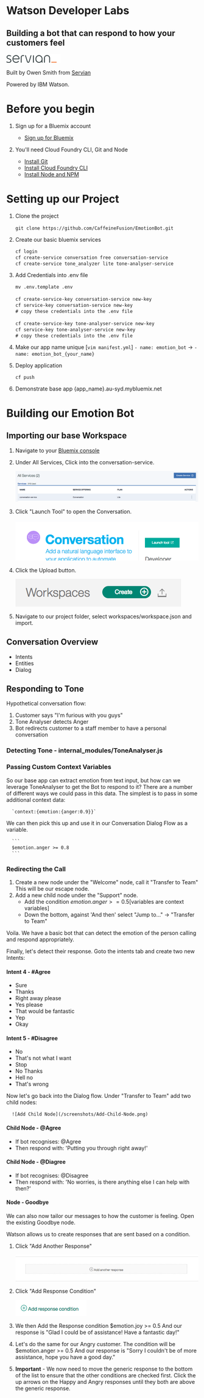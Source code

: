# Watson Developer Labs
## Building a bot that can respond to how your customers feel

![Servian Logo](/screenshots/servian_logo.png)

Built by Owen Smith from [Servian](servian.ai)

Powered by IBM Watson.


# Before you begin
1. Sign up for a Bluemix account
      - [Sign up for Bluemix](https://console.ng.bluemix.net/registration/?target=/catalog/%3fcategory=watson)

2. You'll need Cloud Foundry CLI, Git and Node
      - [Install Git](https://git-scm.com/book/en/v1/Getting-Started-Installing-Git)
      - [Install Cloud Foundry CLI](https://github.com/cloudfoundry/cli#downloads)
      - [Install Node and NPM](https://nodejs.org/#download)

# Setting up our Project
1. Clone the project

      `git clone https://github.com/CaffeineFusion/EmotionBot.git`

2. Create our basic bluemix services
      ```
      cf login
      cf create-service conversation free conversation-service
      cf create-service tone_analyzer lite tone-analyser-service
      ```

3. Add Credentials into .env file
      ```
      mv .env.template .env

      cf create-service-key conversation-service new-key
      cf service-key conversation-service new-key
      # copy these credentials into the .env file

      cf create-service-key tone-analyser-service new-key
      cf service-key tone-analyser-service new-key
      # copy these credentials into the .env file
      ```

4. Make our app name unique [`vim manifest.yml`]
      `- name: emotion_bot` -> `- name: emotion_bot_{your_name}`

5. Deploy application
      ```
      cf push
      ```

6. Demonstrate base app {app_name}.au-syd.mybluemix.net


# Building our Emotion Bot
## Importing our base Workspace
1. Navigate to your [Bluemix console](https://console.au-syd.bluemix.net/dashboard/services)
2. Under All Services, Click into the conversation-service.

      ![Conversation-Service](/screenshots/Conversation-Service.png)

3. Click "Launch Tool" to open the Conversation.

      ![Launch-Tool](/screenshots/Launch-Tool.png)

4. Click the Upload button.

      ![Upload-Workspace](/screenshots/Upload-Workspace.png)

5. Navigate to our project folder, select workspaces/workspace.json and import.

## Conversation Overview
- Intents
- Entities
- Dialog

## Responding to Tone
Hypothetical conversation flow:
1. Customer says "I'm furious with you guys"
2. Tone Analyser detects Anger
3. Bot redirects customer to a staff member to have a personal conversation

### Detecting Tone - internal_modules/ToneAnalyser.js

### Passing Custom Context Variables
So our base app can extract emotion from text input, but how can we leverage ToneAnalyser to get the Bot to respond to it? There are a number of different ways we could pass in this data. The simplest is to pass in some additional context data:

      `context:{emotion:{anger:0.9}}`

We can then pick this up and use it in our Conversation Dialog Flow as a variable.

      ```
      $emotion.anger >= 0.8
      ```

### Redirecting the Call
1. Create a new node under the "Welcome" node, call it "Transfer to Team"
This will be our escape node.
2. Add a new child node under the "Support" node.
    - Add the condition $emotion.anger >= 0.5 [$variables are context variables]
    - Down the bottom, against 'And then' select "Jump to..." -> "Transfer to Team"

Voila. We have a basic bot that can detect the emotion of the person calling and respond appropriately.

Finally, let's detect their response.
Goto the intents tab and create two new Intents:

#### Intent 4 - #Agree
- Sure
- Thanks
- Right away please
- Yes please
- That would be fantastic
- Yep
- Okay

#### Intent 5 - #Disagree
- No
- That's not what I want
- Stop
- No Thanks
- Hell no
- That's wrong


Now let's go back into the Dialog flow. Under "Transfer to Team" add two child nodes:

      ![Add Child Node](/screenshots/Add-Child-Node.png)

#### Child Node - \@Agree
- If bot recognises: \@Agree
- Then respond with: 'Putting you through right away!'

#### Child Node - \@Diagree
- If bot recognises: \@Disagree
- Then respond with: 'No worries, is there anything else I can help with then?'


#### Node - Goodbye
We can also now tailor our messages to how the customer is feeling. Open the existing Goodbye node.

Watson allows us to create responses that are sent based on a condition.
1. Click "Add Another Response"

      ![Add Response](/screenshots/Add-Another-Response.png)

2. Click "Add Response Condition"

      ![Add Response Condition](/screenshots/Response-Condition.png)

3. We then Add the Response condition $emotion.joy >= 0.5
And our response is "Glad I could be of assistance! Have a fantastic day!"

4. Let's do the same for our Angry customer.
The condition will be $emotion.anger >= 0.5
And our response is "Sorry I couldn't be of more assistance, hope you have a good day."

5. **Important** - We now need to move the generic response to the bottom of the list to ensure that the other conditions are checked first. Click the up arrows on the Happy and Angry responses until they both are above the generic response.
